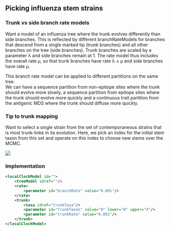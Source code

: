 ## Picking influenza stem strains

### Trunk vs side branch rate models

Want a model of an influenza tree where the trunk evolves differently than side branches.
This is reflected by different branchRateModels for branches that descend from a single marked tip (trunk branches) and all other branches on the tree (side branches).
Trunk branches are scaled by a parameter &lambda; and side branches remain at 1.
The rate model thus includes the overall rate &mu;, so that trunk branches have rate &lambda; &times; &mu; and side branches have rate &mu;.

This branch rate model can be applied to different partitions on the same tree.  
We can have a sequence partition from non-epitope sites where the trunk should evolve more slowly, a sequence partition from epitope sites where the trunk should evolve more quickly and a continuous trait partition from the antigenic MDS where the trunk should diffuse more quickly.

### Tip to trunk mapping

Want to select a single strain from the set of contemporaneous strains that is most trunk-linke in its evolution.
Here, we pick an index for the initial stem taxon from this set and operate on this index to choose new stems over the MCMC.

![](https://raw.github.com/trvrb/mk/master/figures/futuretree.png)

### Implementation

```XML
<localClockModel id="">
	<treeModel idref=""/>
	<rate>
		<parameter id="branchRate" value="0.001"/>
	</rate>
	<trunk>
		<taxa idref="trunkTaxa"/>
		<parameter id="trunkTaxon" value="0" lower="0" upper="X"/>
		<parameter id="trunkRate" value="0.001"/>
	</trunk>
</localClockModel>
```

